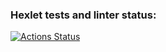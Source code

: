 ### Hexlet tests and linter status:
[![Actions Status](https://github.com/SabirSimerkhanov01/frontend-project-46/workflows/hexlet-check/badge.svg)](https://github.com/SabirSimerkhanov01/frontend-project-46/actions)